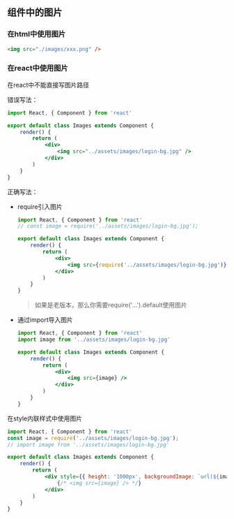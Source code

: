 ## 组件中的图片



### 在html中使用图片

```html
<img src="./images/xxx.png" />
```



### 在react中使用图片

在react中不能直接写图片路径

错误写法：

```jsx
import React, { Component } from 'react'

export default class Images extends Component {
    render() {
        return (
            <div>
                <img src="../assets/images/login-bg.jpg" />
            </div>
        )
    }
}
```



正确写法：

* require引入图片

  ```jsx
  import React, { Component } from 'react'
  // const image = require('../assets/images/login-bg.jpg');
  
  export default class Images extends Component {
      render() {
          return (
              <div>
                  <img src={require('../assets/images/login-bg.jpg')} />
              </div>
          )
      }
  }
  ```

  > 如果是老版本，那么你需要require('...').default使用图片

* 通过import导入图片

  ```jsx
  import React, { Component } from 'react'
  import image from '../assets/images/login-bg.jpg'
  
  export default class Images extends Component {
      render() {
          return (
              <div>
                  <img src={image} />
              </div>
          )
      }
  }
  ```



在style内联样式中使用图片

```jsx
import React, { Component } from 'react'
const image = require('../assets/images/login-bg.jpg');
// import image from '../assets/images/login-bg.jpg'

export default class Images extends Component {
    render() {
        return (
            <div style={{ height: '1000px', backgroundImage: `url(${image})` }}>
                {/* <img src={image} /> */}
            </div>
        )
    }
}
```

